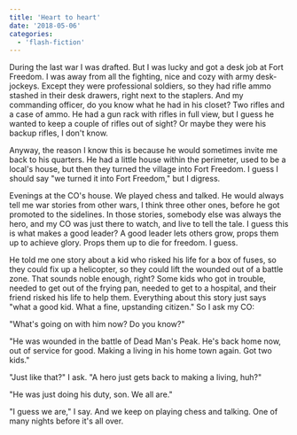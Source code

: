 ```yaml
---
title: 'Heart to heart'
date: '2018-05-06'
categories:
  - 'flash-fiction'
---
```


During the last war I was drafted. But I was lucky and got a desk job at Fort
Freedom. I was away from all the fighting, nice and cozy with army desk-jockeys.
Except they were professional soldiers, so they had rifle ammo stashed in their
desk drawers, right next to the staplers. And my commanding officer, do you know
what he had in his closet? Two rifles and a case of ammo. He had a gun rack with
rifles in full view, but I guess he wanted to keep a couple of rifles out of
sight? Or maybe they were his backup rifles, I don't know.

<!-- truncate -->

Anyway, the reason I know this is because he would sometimes invite me back to
his quarters. He had a little house within the perimeter, used to be a local's
house, but then they turned the village into Fort Freedom. I guess I should say
"we turned it into Fort Freedom," but I digress.

Evenings at the CO's house. We played chess and talked. He would always tell me
war stories from other wars, I think three other ones, before he got promoted to
the sidelines. In those stories, somebody else was always the hero, and my CO
was just there to watch, and live to tell the tale. I guess this is what makes a
good leader? A good leader lets others grow, props them up to achieve glory.
Props them up to die for freedom. I guess.

He told me one story about a kid who risked his life for a box of fuses, so they
could fix up a helicopter, so they could lift the wounded out of a battle zone.
That sounds noble enough, right? Some kids who got in trouble, needed to get out
of the frying pan, needed to get to a hospital, and their friend risked his life
to help them. Everything about this story just says "what a good kid. What a
fine, upstanding citizen." So I ask my CO:

"What's going on with him now? Do you know?"

"He was wounded in the battle of Dead Man's Peak. He's back home now, out of
service for good. Making a living in his home town again. Got two kids."

"Just like that?" I ask. "A hero just gets back to making a living, huh?"

"He was just doing his duty, son. We all are."

"I guess we are," I say. And we keep on playing chess and talking. One of many
nights before it's all over.
